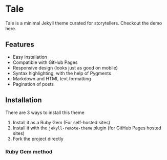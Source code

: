 # Tale
Tale is a minimal Jekyll theme curated for storytellers. Checkout the demo here.

## Features
- Easy installation
- Compatible with GitHub Pages
- Responsive design (looks just as good on mobile)
- Syntax highlighting, with the help of Pygments
- Markdown and HTML text formatting
- Pagination of posts

## Installation
There are 3 ways to install this theme

1. Install it as a Ruby Gem (For self-hosted sites)
2. Install it with the `jekyll-remote-theme` plugin (for GitHub Pages hosted sites)
3. Fork the project directly

### Ruby Gem method

